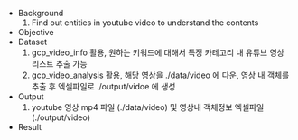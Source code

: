 * Background
    1. Find out entities in youtube video to understand the contents
* Objective
* Dataset
    1. gcp_video_info 활용, 원하는 키워드에 대해서 특정 카테고리 내 유튜브 영상 리스트 추출 가능
    2. gcp_video_analysis 활용, 해당 영상을 ./data/video 에 다운, 영상 내 객체를 추출 후 엑셀파일로 ./output/vidoe 에 생성
* Output
    1. youtube 영상 mp4 파일 (./data/video) 및 영상내 객체정보 엑셀파일 (./output/video)
* Result
